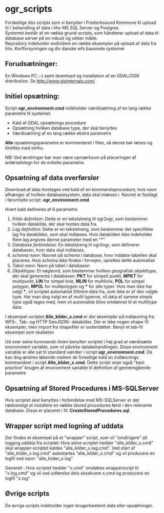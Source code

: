 # ogr_scripts

Forskellige dos scripts som vi benytter i Frederikssund Kommune til upload til / behandling af data i hhv MS SQL Server og Postgres.<br>
Systemet består af en række grund-scripts, som håndterer upload af data til database server på en robust og sikker måde.<br>
Repository indeholder endvidere en række eksempler på upload af data fra hhv. Kortforsyningen og div danske wfs baserede systemer

## Forudsætninger:
En Windows PC ;-) samt download og installation af en GDAL/OGR distribution. Se http://www.gisinternals.com/

## Initiel opsætning:

Script **ogr_environment.cmd** indeholder værdisætning af en lang række parametre til systemet.

- Kald af GDAL opsætnings procedure
- Opsætning hvilken database type, der skal benyttes
- Værdisætning af en lang række ekstra parametre

**Alle** opsætningsparametre er kommenteret i filen, så denne bør læses og tilrettes med omhu. 

NB! Ved ændringer bør man være opmærksom på placeringen af anførselstegn for de enkelte parametre.

## Opsætning af data overførsler

Download af data foretages ved kald af en kommandoprocedure, hvis navn afhænger af hvilken databasesystem, data skal inlæses i. Navnet er fastlagt i føromtalte script: **ogr_environment.cmd**

Hvert kald defineres af 6 parametre:

1. *Kilde definition*: Dette er en tekststreng til ogr2ogr, som bestemmer hvilken datakilde, der skal hentes data fra. 
2. *Lag definition*: Dette er en tekststreng, som bestemmer det specifikke lag fra datakilden, som skal indlæses. Hvis datakilden ikke indeholder flere lag angives denne parameter med en "*"
3. *Database forbindelse*: En tekststreng til ogr2ogr, som definerer databasen, hvor data skal indlæses.
4. *schema navn*: Navnet på schema i database, hvor inddata-tabellen skal placeres. Hvis schema ikke findes i forvejen, oprettes dette automatisk
5. *Tabel navn*: Navn på tabel i databasen
6. *Objekttype*: Et nøgleord, som bestemmer hvilken geografisk objekttype, der skal genereres i databasen: **PKT**
for simpelt punkt, **MPKT** for multipunkt, **LIN** for simpel linie, **MLIN** for multilinie, **POL** for simpel polygon, **MPOL** for multipolygon og **<nowiki>*</nowiki>** for alle typer.
Hvis man ikke har valgt **<nowiki>*</nowiki>**, vil scriptet automatisk filltrere data fra, som ikke er af den valgte type. Har man dog valgt en af *multi* typerne, vil data af samme *simple* type også tages med, men vil automatisk blive omdannet til et multitype data.

I eksempel-scriptet **Alle_kilder_x.cmd** er der eksempler på indlæsning fra WFS-, Tab- og HTTP GeoJSON- datakilder. Der er ikke nogen shape-fil eksempler, men import fra shapefiler er understøttet. Benyt et tab-fil eksempel som skabelon

Ud over selve kommando linien benytter scriptet i høj grad at værdisætte environment variable, som vil påvirke databehandlingen. Disse environment variable er alle sat til standard værdier i script **ogr_environment.cmd**. De kan dog ændres løbende mellem de forkellige kald an indlæsnings kommandoer i  script **Alle_kilder_x.cmd**. Dette script viser også  "best practice" brugen af environment variable til definition af gennemgående parametre

## Opsætning af Stored Procedures i MS-SQLServer

Hvis scriptet skal benyttes i forbindelse med MS-SQLServer er det nødvendigt at installere en række stored procedures først i den relevante database. Disse er placeret i fil: **CreateStoredProcedures.sql**.

## Wrapper script med logning af uddata

Der findes et eksempel på et "wrapper" script, som vil "omdirigere" alt logging uddata fra scriptet:
Hvis selve scriptet hedder "alle_kilder_x.cmd" skal wrapper-scriptet kaldes "alle_kilder_x.log.cmd". Ved start af "alle_kilder_x.log.cmd" autostartes "alle_kilder_x.cmd" og vil producere en logfil ved navn: "alle_kilder_x.log"

Generelt : Hvis scriptet hedder "x.cmd" omdøbes wrapperscript til "x.log.cmd" og vil ved udførelse dels eksekvere x.cmd og producere en logfil "x.log".

## Øvrige scripts

De øvrige scripts indeholder ingen brugerbestemt data eller opsætninger.




